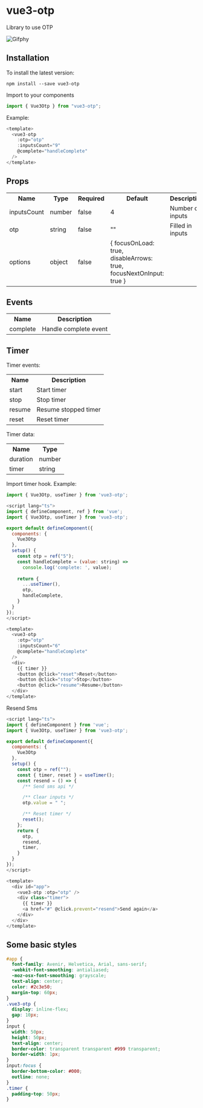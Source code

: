 # vue3-otp

Library to use OTP

![Gifphy](https://media.giphy.com/media/1BH2ujRXDqNjDR7jwB/giphy.gif)

## Installation
To install the latest version:
```
npm install --save vue3-otp
```

Import to your components
```javascript
import { Vue3Otp } from "vue3-otp";
```

Example:
```javascript
<template>
  <vue3-otp
    :otp="otp"
    :inputsCount="9"
    @complete="handleComplete"
  />
</template>
```

## Props
<table>
  <tr>
    <th>Name<br></th>
    <th>Type</th>
    <th>Required</th>
    <th>Default</th>
    <th>Description</th>
  </tr>
  <tr>
    <td>inputsCount</td>
    <td>number</td>
    <td>false</td>
    <td>4</td>
    <td>Number of inputs</td>
  </tr>
  <tr>
    <td>otp</td>
    <td>string</td>
    <td>false</td>
    <td>""</td>
    <td>Filled in inputs</td>
  </tr>
  <tr>
    <td>options</td>
    <td>object</td>
    <td>false</td>
    <td>
        {   
            focusOnLoad: true,
            disableArrows: true,
            focusNextOnInput: true 
        }
    </td>
    <td></td>
  </tr>
</table>

## Events
<table>
  <tr>
    <th>Name<br></th>
    <th>Description</th>
  </tr>
  <tr>
    <td>complete</td>
    <td>Handle complete event</td>
  </tr>
</table>

## Timer
Timer events:
<table>
  <tr>
    <th>Name<br></th>
    <th>Description</th>
  </tr>
  <tr>
    <td>start</td>
    <td>Start timer</td>
  </tr>
  <tr>
    <td>stop</td>
    <td>Stop timer</td>
  </tr>
  <tr>
    <td>resume</td>
    <td>Resume stopped timer</td>
  </tr>
  <tr>
    <td>reset</td>
    <td>Reset timer</td>
  </tr>
</table>

Timer data:
<table>
  <tr>
    <th>Name<br></th>
    <th>Type</th>
  </tr>
  <tr>
    <td>duration</td>
    <td>number</td>
  </tr>
  <tr>
    <td>timer</td>
    <td>string</td>
  </tr>
</table>

Import timer hook.
Example:

```javascript
import { Vue3Otp, useTimer } from 'vue3-otp';

<script lang="ts">
import { defineComponent, ref } from 'vue';
import { Vue3Otp, useTimer } from 'vue3-otp';

export default defineComponent({
  components: {
    Vue3Otp
  },
  setup() {
    const otp = ref("5");
    const handleComplete = (value: string) =>
      console.log('complete: ', value);
      
    return {
      ...useTimer(),
      otp,
      handleComplete,
    }
  }
});
</script>

<template>
  <vue3-otp
    :otp="otp"
    :inputsCount="6"
    @complete="handleComplete"
  />
  <div>
    {{ timer }}
    <button @click="reset">Reset</button>
    <button @click="stop">Stop</button>
    <button @click="resume">Resume</button>
  </div>
</template>
```

Resend Sms
```javascript
<script lang="ts">
import { defineComponent } from 'vue';
import { Vue3Otp, useTimer } from 'vue3-otp';

export default defineComponent({
  components: {
    Vue3Otp
  },
  setup() {
    const otp = ref("");
    const { timer, reset } = useTimer();
    const resend = () => {
      /** Send sms api */

      /** Clear inputs */
      otp.value = " ";

      /** Reset timer */
      reset();
    };
    return {
      otp,
      resend,
      timer,
    }
  }
});
</script>

<template>
  <div id="app">
    <vue3-otp :otp="otp" />
    <div class="timer">
      {{ timer }}
      <a href="#" @click.prevent="resend">Send again</a>
    </div>
  </div>
</template>
```

## Some basic styles
```css
#app {
  font-family: Avenir, Helvetica, Arial, sans-serif;
  -webkit-font-smoothing: antialiased;
  -moz-osx-font-smoothing: grayscale;
  text-align: center;
  color: #2c3e50;
  margin-top: 60px;
}
.vue3-otp {
  display: inline-flex;
  gap: 10px;
}
input {
  width: 50px;
  height: 50px;
  text-align: center;
  border-color: transparent transparent #999 transparent;
  border-width: 1px;
}
input:focus {
  border-bottom-color: #000;
  outline: none;
}
.timer {
  padding-top: 50px;
}
```

